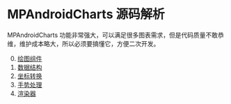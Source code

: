 MPAndroidCharts 源码解析
===

MPAndroidCharts 功能非常强大，可以满足很多图表需求，但是代码质量不敢恭维，维护成本略大，所以必须要搞懂它，方便二次开发。

0. [绘图组件](component.md)
0. [数据结构](data.md)
0. [坐标转换](coordinate-transformations.md)
0. [手势处理](gestures.md)
0. [渲染器](renders.md)
